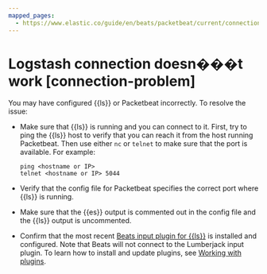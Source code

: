 ```yaml
---
mapped_pages:
  - https://www.elastic.co/guide/en/beats/packetbeat/current/connection-problem.html
---
```


# Logstash connection doesn���t work [connection-problem]

You may have configured {{ls}} or Packetbeat incorrectly. To resolve the issue:

* Make sure that {{ls}} is running and you can connect to it. First, try to ping the {{ls}} host to verify that you can reach it from the host running Packetbeat. Then use either `nc` or `telnet` to make sure that the port is available. For example:

    ```shell
    ping <hostname or IP>
    telnet <hostname or IP> 5044
    ```

* Verify that the config file for Packetbeat specifies the correct port where {{ls}} is running.
* Make sure that the {{es}} output is commented out in the config file and the {{ls}} output is uncommented.
* Confirm that the most recent [Beats input plugin for {{ls}}](logstash://reference/plugins-inputs-beats.md) is installed and configured. Note that Beats will not connect to the Lumberjack input plugin. To learn how to install and update plugins, see [Working with plugins](logstash://reference/working-with-plugins.md).

